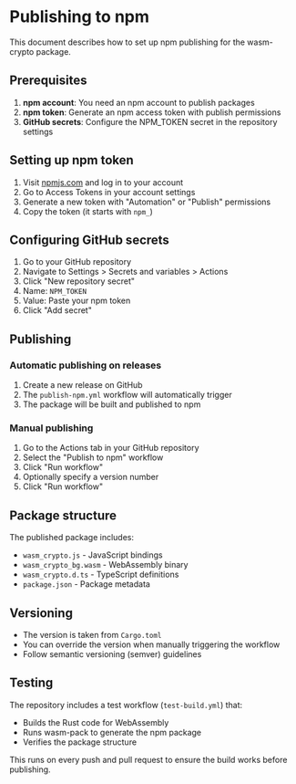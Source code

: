 # Publishing to npm

This document describes how to set up npm publishing for the wasm-crypto package.

## Prerequisites

1. **npm account**: You need an npm account to publish packages
2. **npm token**: Generate an npm access token with publish permissions
3. **GitHub secrets**: Configure the NPM_TOKEN secret in the repository settings

## Setting up npm token

1. Visit [npmjs.com](https://www.npmjs.com) and log in to your account
2. Go to Access Tokens in your account settings
3. Generate a new token with "Automation" or "Publish" permissions
4. Copy the token (it starts with `npm_`)

## Configuring GitHub secrets

1. Go to your GitHub repository
2. Navigate to Settings > Secrets and variables > Actions
3. Click "New repository secret"
4. Name: `NPM_TOKEN`
5. Value: Paste your npm token
6. Click "Add secret"

## Publishing

### Automatic publishing on releases

1. Create a new release on GitHub
2. The `publish-npm.yml` workflow will automatically trigger
3. The package will be built and published to npm

### Manual publishing

1. Go to the Actions tab in your GitHub repository
2. Select the "Publish to npm" workflow
3. Click "Run workflow"
4. Optionally specify a version number
5. Click "Run workflow"

## Package structure

The published package includes:

- `wasm_crypto.js` - JavaScript bindings
- `wasm_crypto_bg.wasm` - WebAssembly binary
- `wasm_crypto.d.ts` - TypeScript definitions
- `package.json` - Package metadata

## Versioning

- The version is taken from `Cargo.toml`
- You can override the version when manually triggering the workflow
- Follow semantic versioning (semver) guidelines

## Testing

The repository includes a test workflow (`test-build.yml`) that:

- Builds the Rust code for WebAssembly
- Runs wasm-pack to generate the npm package
- Verifies the package structure

This runs on every push and pull request to ensure the build works before publishing.